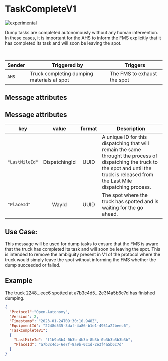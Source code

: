 # TaskCompleteV1

[![experimental](http://badges.github.io/stability-badges/dist/experimental.svg)](http://github.com/badges/stability-badges)

Dump tasks are completed autonomously without any human intervention. In these cases, it is important for the AHS to inform the FMS explicitly that it has completed its task and will soon be leaving the spot.

<br>

|Sender| Triggered by | Triggers |
|---|---|---|
| `AHS`| Truck completing dumping materials at spot | The FMS to exhaust the spot |

## Message attributes

## Message attributes
|key |value |format | Description|
|---|:---:|:---:|---|
|`"LastMileId"`| DispatchingId| UUID| A unique ID for this dispatching that will remain the same throught the process of dispatching the truck to the spot and until the truck is released from the Last Mile dispatching process. |
|`"PlaceId"`| WayId | UUID | The spot where the truck has spotted and is waiting for the go ahead. |


## Use Case:
This message will be used for dump tasks to ensure that the FMS is aware that the truck has completed its task and will soon be leaving the spot. This is intended to remove the ambiguity present in V1 of the protocol where the truck would simply leave the spot without informing the FMS whether the dump succeeded or failed.

## Example
The truck 2248...eec6 spotted at a7b3c4d5...2e3f4a5b6c7d has finished dumping.
```JSON
{
  "Protocol":"Open-Autonomy",
  "Version": 2,
  "Timestamp": "2023-01-24T09:30:10.948Z",
  "EquipmentId": "2248d535-3daf-4a86-b1e1-4951a22beec6",
  "TaskCompleteV1":
  {
    "LastMileId": "f1b9b3b4-0b3b-4b3b-8b3b-0b3b3b3b3b3b",
    "PlaceId": "a7b3c4d5-6e7f-8a9b-0c1d-2e3f4a5b6c7d"
  }
}
```